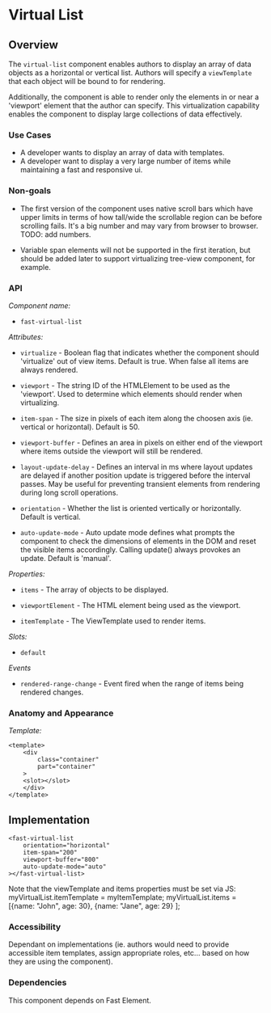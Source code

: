 # Virtual List

## Overview

The `virtual-list` component enables authors to display an array of data objects as a horizontal or vertical list.  Authors will specify a `viewTemplate` that each object will be bound to for rendering.  

Additionally, the component is able to render only the elements in or near a 'viewport' element that the author can specify.  This virtualization capability enables the component to display large collections of data effectively.  


### Use Cases

- A developer wants to display an array of data with templates.
- A developer want to display a very large number of items while maintaining a fast and responsive ui.


### Non-goals

- The first version of the component uses native scroll bars which have upper limits in terms of how tall/wide the scrollable region can be before scrolling fails.  It's a big number and may vary from browser to browser.  TODO: add numbers.

- Variable span elements will not be supported in the first iteration, but should be added later to support virtualizing tree-view component, for example.

### API

_Component name:_

- `fast-virtual-list`

_Attributes:_

- `virtualize` - Boolean flag that indicates whether the component should 'virtualize' out of view items.  Default is true.  When false all items are always rendered.

- `viewport` - The string ID of the HTMLElement to be used as the 'viewport'. Used to determine which elements should render when virtualizing.

- `item-span` - The size in pixels of each item along the choosen axis (ie. vertical or horizontal).  Default is 50.

- `viewport-buffer` - Defines an area in pixels on either end of the viewport where items outside the viewport will still be rendered.

- `layout-update-delay` - Defines an interval in ms where layout updates are delayed if another position update is triggered before the interval passes. May be useful for preventing transient elements from rendering during long scroll operations.

- `orientation` - Whether the list is oriented vertically or horizontally. Default is vertical.

- `auto-update-mode` - Auto update mode defines what prompts the component to check the dimensions of elements in the DOM and reset the visible items accordingly.  Calling update() always provokes an update.  Default is 'manual'.



_Properties:_

-  `items` -  The array of objects to be displayed.

-  `viewportElement` -  The HTML element being used as the viewport.

-  `itemTemplate` -  The ViewTemplate used to render items.

_Slots:_

-   `default`

_Events_

-   `rendered-range-change` - Event fired when the range of items being rendered changes.


### Anatomy and Appearance

_Template:_

```
<template>
    <div
        class="container"
        part="container"
    >
    <slot></slot>
    </div>
</template>
```

## Implementation

```
<fast-virtual-list
    orientation="horizontal"
    item-span="200"
    viewport-buffer="800"
    auto-update-mode="auto"
></fast-virtual-list>

```

Note that the viewTemplate and items properties must be set via JS:
        myVirtualList.itemTemplate = myItemTemplate;
        myVirtualList.items = [{name: "John", age: 30}, {name: "Jane", age: 29} ];

### Accessibility

Dependant on implementations (ie. authors would need to provide accessible item templates, assign appropriate roles, etc... based on how they are using the component).  

### Dependencies

This component depends on Fast Element.
